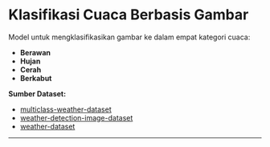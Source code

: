 # Klasifikasi Cuaca Berbasis Gambar

Model untuk mengklasifikasikan gambar ke dalam empat kategori cuaca:

- **Berawan**
- **Hujan**
- **Cerah**
- **Berkabut**

**Sumber Dataset:** 
- [multiclass-weather-dataset](https://www.kaggle.com/datasets/pratik2901/multiclass-weather-dataset)
- [weather-detection-image-dataset](https://www.kaggle.com/datasets/tamimresearch/weather-detection-image-dataset)
- [weather-dataset](https://www.kaggle.com/datasets/jehanbhathena/weather-dataset)

---